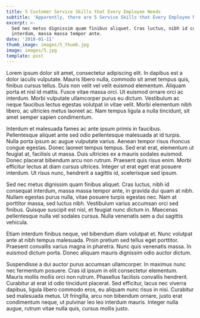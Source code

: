 ```yaml
---
title: 5 Customer Service Skills that Every Employee Needs
subtitle: 'Apparently, there are 5 Service Skills that Every Employee Needs'
excerpt: >-
  Sed nec metus dignissim quam finibus aliquet. Cras luctus, nibh id consequat
  interdum, massa massa tempor ante.
date: '2018-01-11'
thumb_image: images/5_thumb.jpg
image: images/5.jpg
template: post
---
```


Lorem ipsum dolor sit amet, consectetur adipiscing elit. In dapibus est a dolor iaculis vulputate. Mauris libero nulla, commodo sit amet tempus quis, finibus cursus tellus. Duis non velit vel velit euismod elementum. Aliquam porta et nisl id mattis. Fusce vitae massa orci. Ut euismod ornare orci ac interdum. Morbi vulputate ullamcorper purus eu dictum. Vestibulum ac neque faucibus lectus egestas volutpat in vitae velit. Morbi elementum nibh libero, ac ultricies metus laoreet ac. Nam tempus ligula a nulla tincidunt, sit amet semper sapien condimentum.

Interdum et malesuada fames ac ante ipsum primis in faucibus. Pellentesque aliquet ante sed odio pellentesque malesuada at id turpis. Nulla porta ipsum ac augue vulputate varius. Aenean tempor risus rhoncus congue egestas. Donec laoreet tempus tempus. Sed erat erat, elementum ut feugiat at, facilisis ut massa. Duis ultricies ex a mauris sodales euismod. Donec placerat bibendum arcu non rutrum. Praesent quis risus enim. Morbi efficitur lectus at diam cursus ultrices. Integer ut erat eget erat posuere interdum. Ut risus nunc, hendrerit a sagittis id, scelerisque sed ipsum.

Sed nec metus dignissim quam finibus aliquet. Cras luctus, nibh id consequat interdum, massa massa tempor ante, in gravida dui quam at nibh. Nullam egestas purus nulla, vitae posuere turpis egestas nec. Nam at porttitor massa, sed luctus nibh. Vestibulum varius accumsan orci sed finibus. Quisque suscipit est nisl, et feugiat nunc dictum in. Maecenas pellentesque nulla vel sodales cursus. Nulla venenatis sem a dui sagittis vehicula.

Etiam interdum finibus neque, vel bibendum diam volutpat et. Nunc volutpat ante at nibh tempus malesuada. Proin pretium sed tellus eget porttitor. Praesent convallis varius magna in pharetra. Nunc quis venenatis massa. In euismod dictum porta. Donec aliquam mauris dignissim odio auctor dictum.

Suspendisse a dui auctor purus accumsan ullamcorper. In maximus nunc nec fermentum posuere. Cras id ipsum in elit consectetur elementum. Mauris mollis mollis orci non rutrum. Phasellus facilisis convallis hendrerit. Curabitur at erat id odio tincidunt placerat. Sed efficitur, lacus nec viverra dapibus, ligula libero commodo eros, eu aliquam nunc risus in nisi. Curabitur sed malesuada metus. Ut fringilla, arcu non bibendum ornare, justo erat condimentum neque, ut pulvinar leo leo interdum mauris. Integer nulla augue, rutrum vitae nulla quis, cursus mollis justo.
